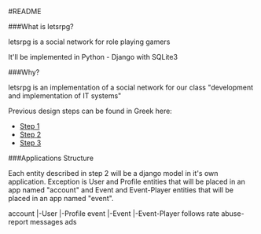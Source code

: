 #README

###What is letsrpg?

letsrpg is a social network for role playing gamers

It'll be implemented in Python - Django with SQLite3

###Why?

letsrpg is an implementation of a social network for our 
class "development and implementation of IT systems"

Previous design steps can be found in Greek here:

 * [Step 1](https://docs.google.com/document/pub?id=19oVeNSMEer0Vi1SrpXwtIwaFSB381k-fR4rb5g7CaS8)
 * [Step 2](https://docs.google.com/document/pub?id=1ZYNCbqMQXp1kzf2Il7msWlSiY6jq8_rYBEW0_DuSAvk)
 * [Step 3](https://docs.google.com/document/pub?id=1MIYySAnjli2_5XIazbda0aEzuMjaGtaQrRaPFD8ICWI)

###Applications Structure

Each entity described in step 2 will be a django model in it's own application.
Exception is User and Profile entities that will be placed in an app named "account"
and Event and Event-Player entities that will be placed in an app named "event".

account
    |-User
    |-Profile
event
    |-Event
    |-Event-Player
follows
rate
abuse-report
messages
ads
